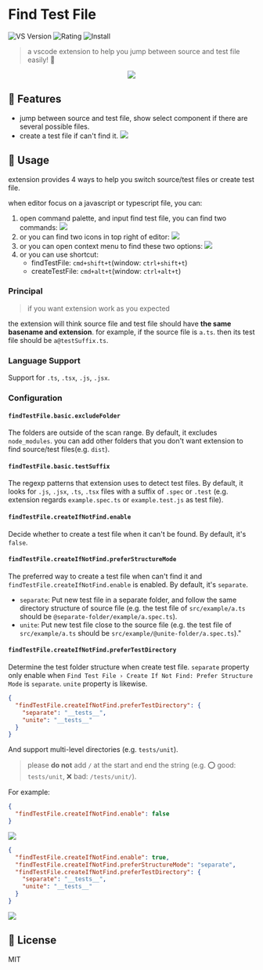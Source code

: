# Find Test File

![VS Version](https://vsmarketplacebadge.apphb.com/version/wjgogogo.find-test-file.svg)
![Rating](https://vsmarketplacebadge.apphb.com/rating/wjgogogo.find-test-file.svg)
![Install](https://vsmarketplacebadge.apphb.com/installs/wjgogogo.find-test-file.svg)

> a vscode extension to help you jump between source and test file easily! 💯

<p align="center">
  <img  src="./public/icon.png">
</p>

## 🎉 Features

- jump between source and test file, show select component if there are several possible files.
- create a test file if can't find it.
  ![](./preview/preview.gif)

## 🔖 Usage

extension provides 4 ways to help you switch source/test files or create test file.

when editor focus on a javascript or typescript file, you can:

1. open command palette, and input find test file, you can find two commands:
   ![](./preview/command-palette.jpg)
2. or you can find two icons in top right of editor:
   ![](./preview/editor-title.jpg)
3. or you can open context menu to find these two options:
   ![](./preview/context.jpg)
4. or you can use shortcut:
   - findTestFile: `cmd+shift+t`(window: `ctrl+shift+t`)
   - createTestFile: `cmd+alt+t`(window: `ctrl+alt+t`)

### Principal

> if you want extension work as you expected

the extension will think source file and test file should have **the same basename and extension**. for example, if the source file is `a.ts`. then its test file should be `a@testSuffix.ts`.

### Language Support

Support for `.ts`, `.tsx`, `.js`, `.jsx`.

### Configuration

#### `findTestFile.basic.excludeFolder`

The folders are outside of the scan range. By default, it excludes `node_modules`. you can add other folders that you don't want extension to find source/test files(e.g. `dist`).

#### `findTestFile.basic.testSuffix`

The regexp patterns that extension uses to detect test files. By default, it looks for `.js`, `.jsx`, `.ts`, `.tsx` files with a suffix of `.spec` or `.test` (e.g. extension regards `example.spec.ts` or `example.test.js` as test file).

#### `findTestFile.createIfNotFind.enable`

Decide whether to create a test file when it can't be found. By default, it's `false`.

#### `findTestFile.createIfNotFind.preferStructureMode`

The preferred way to create a test file when can't find it and `findTestFile.createIfNotFind.enable` is enabled. By default, it's `separate`.

- `separate`: Put new test file in a separate folder, and follow the same directory structure of source file (e.g. the test file of `src/example/a.ts` should be `@separate-folder/example/a.spec.ts`).
- `unite`: Put new test file close to the source file (e.g. the test file of `src/example/a.ts` should be `src/example/@unite-folder/a.spec.ts`)."

#### `findTestFile.createIfNotFind.preferTestDirectory`

Determine the test folder structure when create test file. `separate` property only enable when `Find Test File › Create If Not Find: Prefer Structure Mode` is `separate`. `unite` property is likewise.

```json
{
  "findTestFile.createIfNotFind.preferTestDirectory": {
    "separate": "__tests__",
    "unite": "__tests__"
  }
}
```

And support multi-level directories (e.g. `tests/unit`).

> please **do not** add `/` at the start and end the string (e.g. ⭕️ good: `tests/unit`, ❌ bad: `/tests/unit/`).

For example:

```json
{
  "findTestFile.createIfNotFind.enable": false
}
```

![](./preview/disable-create-test-file.gif)

```json
{
  "findTestFile.createIfNotFind.enable": true,
  "findTestFile.createIfNotFind.preferStructureMode": "separate",
  "findTestFile.createIfNotFind.preferTestDirectory": {
    "separate": "__tests__",
    "unite": "__tests__"
  }
}
```

![](./preview/enable-create-test-file.gif)

## 🚩 License

MIT
